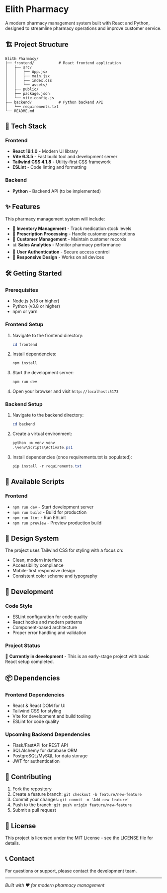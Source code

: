# Elith Pharmacy

A modern pharmacy management system built with React and Python, designed to streamline pharmacy operations and improve customer service.

## 🏗️ Project Structure

```
Elith Pharmacy/
├── frontend/           # React frontend application
│   ├── src/
│   │   ├── App.jsx
│   │   ├── main.jsx
│   │   ├── index.css
│   │   └── assets/
│   ├── public/
│   ├── package.json
│   └── vite.config.js
├── backend/            # Python backend API
│   └── requirements.txt
└── README.md
```

## 🚀 Tech Stack

### Frontend
- **React 19.1.0** - Modern UI library
- **Vite 6.3.5** - Fast build tool and development server
- **Tailwind CSS 4.1.8** - Utility-first CSS framework
- **ESLint** - Code linting and formatting

### Backend
- **Python** - Backend API (to be implemented)

## ✨ Features

This pharmacy management system will include:

- 💊 **Inventory Management** - Track medication stock levels
- 🧾 **Prescription Processing** - Handle customer prescriptions
- 👥 **Customer Management** - Maintain customer records
- 📊 **Sales Analytics** - Monitor pharmacy performance
- 🔐 **User Authentication** - Secure access control
- 📱 **Responsive Design** - Works on all devices

## 🛠️ Getting Started

### Prerequisites
- Node.js (v18 or higher)
- Python (v3.8 or higher)
- npm or yarn

### Frontend Setup

1. Navigate to the frontend directory:
   ```powershell
   cd frontend
   ```

2. Install dependencies:
   ```powershell
   npm install
   ```

3. Start the development server:
   ```powershell
   npm run dev
   ```

4. Open your browser and visit `http://localhost:5173`

### Backend Setup

1. Navigate to the backend directory:
   ```powershell
   cd backend
   ```

2. Create a virtual environment:
   ```powershell
   python -m venv venv
   .\venv\Scripts\Activate.ps1
   ```

3. Install dependencies (once requirements.txt is populated):
   ```powershell
   pip install -r requirements.txt
   ```

## 📝 Available Scripts

### Frontend
- `npm run dev` - Start development server
- `npm run build` - Build for production
- `npm run lint` - Run ESLint
- `npm run preview` - Preview production build

## 🎨 Design System

The project uses Tailwind CSS for styling with a focus on:
- Clean, modern interface
- Accessibility compliance
- Mobile-first responsive design
- Consistent color scheme and typography

## 🔧 Development

### Code Style
- ESLint configuration for code quality
- React hooks and modern patterns
- Component-based architecture
- Proper error handling and validation

### Project Status
🚧 **Currently in development** - This is an early-stage project with basic React setup completed.

## 📦 Dependencies

### Frontend Dependencies
- React & React DOM for UI
- Tailwind CSS for styling
- Vite for development and build tooling
- ESLint for code quality

### Upcoming Backend Dependencies
- Flask/FastAPI for REST API
- SQLAlchemy for database ORM
- PostgreSQL/MySQL for data storage
- JWT for authentication

## 🤝 Contributing

1. Fork the repository
2. Create a feature branch: `git checkout -b feature/new-feature`
3. Commit your changes: `git commit -m 'Add new feature'`
4. Push to the branch: `git push origin feature/new-feature`
5. Submit a pull request

## 📄 License

This project is licensed under the MIT License - see the LICENSE file for details.

## 📞 Contact

For questions or support, please contact the development team.

---

*Built with ❤️ for modern pharmacy management*
